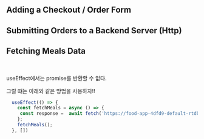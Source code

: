 ## Adding a Checkout / Order Form

## Submitting Orders to a Backend Server (Http)

## Fetching Meals Data 

<br>

useEffect에서는 promise를 반환할 수 없다. 

그럴 떄는 아래와 같은 방법을 사용하자!! 

```javascript
  useEffect(() => {
    const fetchMeals = async () => {
     const response =  await fetch('https://food-app-4dfd9-default-rtdb.firebaseio.com/meals.json').then();
    };
    fetchMeals();
  }, [])
```